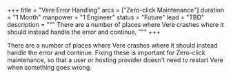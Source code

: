 +++
title = "Vere Error Handling"
arcs = ["Zero-click Maintenance"]
duration = "1 Month"
manpower = "1 Engineer"
status = "Future"
lead = "TBD"
description = """
There are a number of places where Vere crashes where it should instead handle the error and continue.
"""
+++

There are a number of places where Vere crashes where it should instead handle the error and continue.  Fixing these is important for Zero-click maintenance, so that a user or hosting provider doesn't need to restart Vere when something goes wrong.
